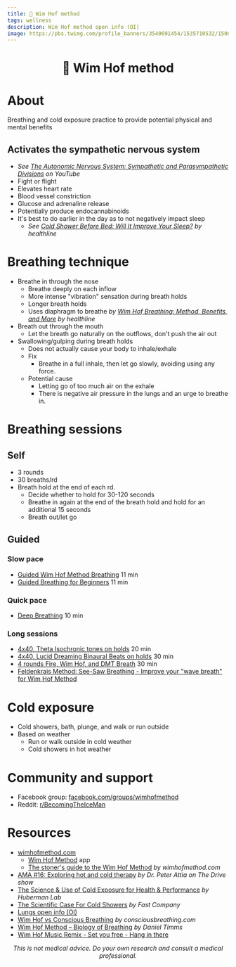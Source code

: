 ```yaml
---
title: 🧊 Wim Hof method
tags: wellness
description: Wim Hof method open info (OI)
image: https://pbs.twimg.com/profile_banners/3540691454/1535710532/1500x500
---
```


<h1 style="text-align: center;">🧊 Wim Hof method</h1>

# About
Breathing and cold exposure practice to provide potential physical and mental benefits

## Activates the sympathetic nervous system
- *See [The Autonomic Nervous System: Sympathetic and Parasympathetic Divisions](https://youtu.be/DPWEhl7gbu4?t=151) on YouTube*
- Fight or flight
- Elevates heart rate
- Blood vessel constriction
- Glucose and adrenaline release
- Potentially produce endocannabinoids
- It's best to do earlier in the day as to not negatively impact sleep
    - *See [Cold Shower Before Bed: Will It Improve Your Sleep?](https://www.healthline.com/health/how-a-cold-shower-before-bed-affects-your-sleep) by healthline*

# Breathing technique
- Breathe in through the nose
    - Breathe deeply on each inflow
    - More intense "vibration" sensation during breath holds
    - Longer breath holds
    - Uses diaphragm to breathe *by [Wim Hof Breathing: Method, Benefits, and More](https://www.healthline.com/health/wim-hof-method) by healthline*
- Breath out through the mouth
    - Let the breath go naturally on the outflows, don't push the air out
- Swallowing/gulping during breath holds
    - Does not actually cause your body to inhale/exhale
    - Fix
        - Breathe in a full inhale, then let go slowly, avoiding using any force.
    - Potential cause
        - Letting go of too much air on the exhale
        - There is negative air pressure in the lungs and an urge to breathe in.

# Breathing sessions

## Self
- 3 rounds
- 30 breaths/rd
- Breath hold at the end of each rd.
    - Decide whether to hold for 30-120 seconds
    - Breathe in again at the end of the breath hold and hold for an additional 15 seconds
    - Breath out/let go

## Guided

### Slow pace
- [Guided Wim Hof Method Breathing](https://www.youtube.com/watch?v=tybOi4hjZFQ) 11 min
- [Guided Breathing for Beginners](https://www.youtube.com/watch?v=0BNejY1e9ik) 11 min

### Quick pace
- [Deep Breathing](https://www.youtube.com/watch?v=xAhAOTXHeNs) 10 min

### Long sessions
- [4x40, Theta Isochronic tones on holds](https://www.youtube.com/watch?v=4eASsYw7mFs) 20 min
- [4x40, Lucid Dreaming Binaural Beats on holds](https://www.youtube.com/watch?v=DLkxT2rgo8k) 30 min
- [4 rounds Fire, Wim Hof, and DMT Breath](https://www.youtube.com/watch?v=gYCy_HHm4qg) 30 min
- [Feldenkrais Method: See-Saw Breathing - Improve your "wave breath" for Wim Hof Method](https://www.youtube.com/watch?v=avNYrxe9dUY&list=PLoHZXuvRaVHnf8IBE4nx3_1Q4edWitwZV)

# Cold exposure
- Cold showers, bath, plunge, and walk or run outside
- Based on weather
    - Run or walk outside in cold weather
    - Cold showers in hot weather

# Community and support
- Facebook group: [facebook.com/groups/wimhofmethod](https://www.facebook.com/groups/wimhofmethod/)
- Reddit: [r/BecomingTheIceMan](https://www.reddit.com/r/BecomingTheIceman)

# Resources
- [wimhofmethod.com](https://www.wimhofmethod.com)
    - [Wim Hof Method](https://play.google.com/store/apps/details?id=nl.deckeron.apps.innerfire) app
    - [The stoner's guide to the Wim Hof Method](https://www.wimhofmethod.com/blog/the-stoner-s-guide-to-the-wim-hof-method) *by wimhofmethod.com*
- [AMA #16: Exploring hot and cold therapy](https://pca.st/3ea2nr95#t=8m0s) *by Dr. Peter Attia on The Drive show*
- [The Science & Use of Cold Exposure for Health & Performance](https://hubermanlab.com/the-science-and-use-of-cold-exposure-for-health-and-performance/) *by Huberman Lab*
- [The Scientific Case For Cold Showers](https://www.fastcompany.com/3043767/the-scientific-case-for-cold-showers) *by Fast Company*
- [Lungs open info (OI)](https://docs.google.com/document/d/1mam8exMzp_L-wnq1AyMkCzlj0bZCSOPsb4uBs5DRSlE/edit#heading=h.fhg5vlppthxg)
- [Wim Hof vs Conscious Breathing](https://www.consciousbreathing.com/articles/wim-hof-vs-conscious-breathing/) *by consciousbreathing.com*
- [Wim Hof Method – Biology of Breathing](https://www.daniel-timms.com/wim-hof-method-biology-of-breathing) *by Daniel Timms*
- [Wim Hof Music Remix -  Set you free - Hang in there](https://www.youtube.com/watch?v=EFbCb_k6p70)

<p style="text-align: center; font-style: italic">This is not medical advice. Do your own research and consult a medical professional.</p>